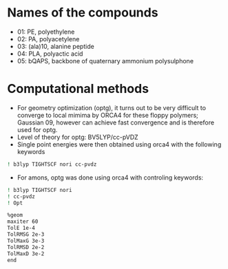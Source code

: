 
# Names of the compounds
- 01: PE, polyethylene
- 02: PA, polyacetylene
- 03: (ala)10, alanine peptide
- 04: PLA, polyactic acid
- 05: bQAPS, backbone of quaternary ammonium polysulphone

# Computational methods

- For geometry optimization (optg), it turns out to be very difficult to converge to local mimima by ORCA4 for these floppy polymers; Gaussian 09, however can achieve fast convergence and is therefore used for optg.
- Level of theory for optg: BV5LYP/cc-pVDZ
- Single point energies were then obtained using orca4 with the following keywords
```bash
! b3lyp TIGHTSCF nori cc-pvdz
```

- For amons, optg was done using orca4 with controling keywords:

```bash
! b3lyp TIGHTSCF nori
! cc-pvdz
! Opt

%geom
maxiter 60
TolE 1e-4
TolRMSG 2e-3
TolMaxG 3e-3
TolRMSD 2e-2
TolMaxD 3e-2
end
```


